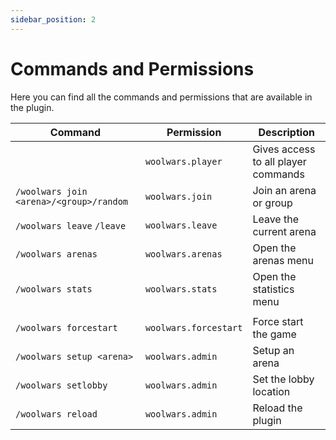 ```yaml
---
sidebar_position: 2
---
```


# Commands and Permissions

Here you can find all the commands and permissions that are available in the plugin.

| Command | Permission | Description |
|---------|------------|-------------|
| | `woolwars.player` | Gives access to all player commands |
| `/woolwars join <arena>/<group>/random` | `woolwars.join` | Join an arena or group |
| `/woolwars leave` `/leave` | `woolwars.leave` | Leave the current arena | 
| `/woolwars arenas` | `woolwars.arenas` | Open the arenas menu |
| `/woolwars stats` | `woolwars.stats` | Open the statistics menu |
| | |
| `/woolwars forcestart` | `woolwars.forcestart` | Force start the game |
| `/woolwars setup <arena>` | `woolwars.admin` | Setup an arena |
| `/woolwars setlobby` | `woolwars.admin` | Set the lobby location |
| `/woolwars reload` | `woolwars.admin` | Reload the plugin |
